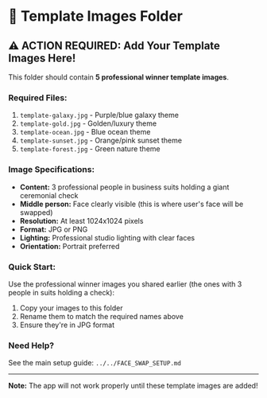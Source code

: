 # 📸 Template Images Folder

## ⚠️ ACTION REQUIRED: Add Your Template Images Here!

This folder should contain **5 professional winner template images**.

### Required Files:

1. `template-galaxy.jpg` - Purple/blue galaxy theme
2. `template-gold.jpg` - Golden/luxury theme
3. `template-ocean.jpg` - Blue ocean theme
4. `template-sunset.jpg` - Orange/pink sunset theme
5. `template-forest.jpg` - Green nature theme

### Image Specifications:

- **Content:** 3 professional people in business suits holding a giant ceremonial check
- **Middle person:** Face clearly visible (this is where user's face will be swapped)
- **Resolution:** At least 1024x1024 pixels
- **Format:** JPG or PNG
- **Lighting:** Professional studio lighting with clear faces
- **Orientation:** Portrait preferred

### Quick Start:

Use the professional winner images you shared earlier (the ones with 3 people in suits holding a check):

1. Copy your images to this folder
2. Rename them to match the required names above
3. Ensure they're in JPG format

### Need Help?

See the main setup guide: `../../FACE_SWAP_SETUP.md`

---

**Note:** The app will not work properly until these template images are added!

